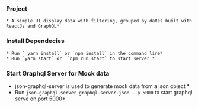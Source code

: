 ### Project

    * A simple UI display data with filtering, grouped by dates built with ReactJs and GraphQL*

### Install Dependecies

    * Run ` yarn install` or `npm install` in the command line*
    * Run `yarn start` or  `npm run start` to start server *

### Start Graphql Server for Mock data

- json-graphql-server is used to generate mock data from a json object \*
- Run `json-graphql-server graphql-server.json --p 5000` to start graphql serve on port 5000\*
